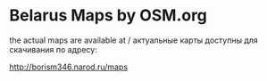 # Belarus Maps by OSM.org

the actual maps are available at / актуальные карты доступны для скачивания по адресу:

http://borism346.narod.ru/maps
